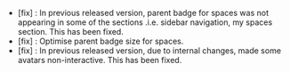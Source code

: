 - [fix] : In previous released version, parent badge for spaces was not appearing in some of the sections .i.e. sidebar navigation, my spaces section. This has been fixed.
- [fix] : Optimise parent badge size for spaces.
- [fix] : In previous released version, due to internal changes, made some avatars non-interactive. This has been fixed.
